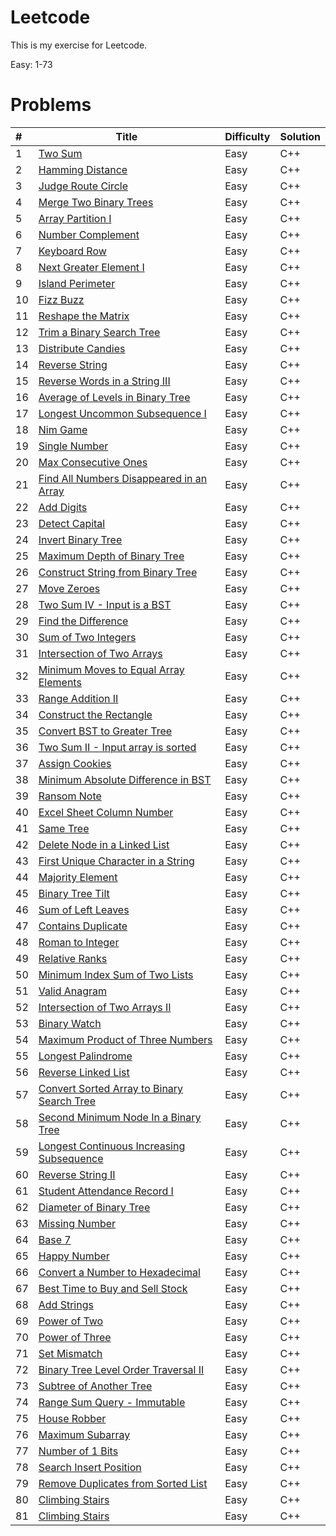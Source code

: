 # Leetcode

This is my exercise for Leetcode.

Easy: 1-73



# Problems

| #    | Title                                    | Difficulty | Solution |
| :--- | ---------------------------------------- | ---------- | -------- |
| 1    | [Two Sum](https://leetcode.com/problems/two-sum/description/) | Easy       | C++      |
| 2    | [Hamming Distance](https://leetcode.com/problems/hamming-distance) | Easy       | C++      |
| 3    | [Judge Route Circle](https://leetcode.com/problems/judge-route-circle) | Easy       | C++      |
| 4    | [Merge Two Binary Trees](https://leetcode.com/problems/merge-two-binary-trees) | Easy       | C++      |
| 5    | [Array Partition I](https://leetcode.com/problems/array-partition-i) | Easy       | C++      |
| 6    | [Number Complement](https://leetcode.com/problems/number-complement) | Easy       | C++      |
| 7    | [Keyboard Row](https://leetcode.com/problems/keyboard-row) | Easy       | C++      |
| 8    | [Next Greater Element I](https://leetcode.com/problems/next-greater-element-i) | Easy       | C++      |
| 9    | [Island Perimeter](https://leetcode.com/problems/island-perimeter) | Easy       | C++      |
| 10   | [Fizz Buzz](https://leetcode.com/problems/fizz-buzz) | Easy       | C++      |
| 11   | [Reshape the Matrix](https://leetcode.com/problems/reshape-the-matrix) | Easy       | C++      |
| 12   | [Trim a Binary Search Tree](https://leetcode.com/problems/trim-a-binary-search-tree) | Easy       | C++      |
| 13   | [Distribute Candies](https://leetcode.com/problems/distribute-candies) | Easy       | C++      |
| 14   | [Reverse String](https://leetcode.com/problems/reverse-string) | Easy       | C++      |
| 15   | [Reverse Words in a String III](https://leetcode.com/problems/reverse-words-in-a-string-iii) | Easy       | C++      |
| 16   | [Average of Levels in Binary Tree](https://leetcode.com/problems/average-of-levels-in-binary-tree) | Easy       | C++      |
| 17   | [Longest Uncommon Subsequence I ](https://leetcode.com/problems/longest-uncommon-subsequence-i) | Easy       | C++      |
| 18   | [Nim Game](https://leetcode.com/problems/nim-game) | Easy       | C++      |
| 19   | [Single Number](https://leetcode.com/problems/single-number) | Easy       | C++      |
| 20   | [Max Consecutive Ones](https://leetcode.com/problems/max-consecutive-ones) | Easy       | C++      |
| 21   | [Find All Numbers Disappeared in an Array](https://leetcode.com/problems/find-all-numbers-disappeared-in-an-array) | Easy       | C++      |
| 22   | [Add Digits](https://leetcode.com/problems/add-digits) | Easy       | C++      |
| 23   | [Detect Capital](https://leetcode.com/problems/detect-capital) | Easy       | C++      |
| 24   | [Invert Binary Tree](https://leetcode.com/problems/invert-binary-tree) | Easy       | C++      |
| 25   | [Maximum Depth of Binary Tree](https://leetcode.com/problems/maximum-depth-of-binary-tree) | Easy       | C++      |
| 26   | [Construct String from Binary Tree](https://leetcode.com/problems/construct-string-from-binary-tree) | Easy       | C++      |
| 27   | [Move Zeroes](https://leetcode.com/problems/move-zeroes) | Easy       | C++      |
| 28   | [Two Sum IV - Input is a BST](https://leetcode.com/problems/two-sum-iv-input-is-a-bst) | Easy       | C++      |
| 29   | [Find the Difference](https://leetcode.com/problems/find-the-difference) | Easy       | C++      |
| 30   | [Sum of Two Integers](https://leetcode.com/problems/sum-of-two-integers) | Easy       | C++      |
| 31   | [Intersection of Two Arrays](https://leetcode.com/problems/intersection-of-two-arrays) | Easy       | C++      |
| 32   | [Minimum Moves to Equal Array Elements](https://leetcode.com/problems/minimum-moves-to-equal-array-elements) | Easy       | C++      |
| 33   | [Range Addition II](https://leetcode.com/problems/range-addition-ii) | Easy       | C++      |
| 34   | [Construct the Rectangle](https://leetcode.com/problems/construct-the-rectangle) | Easy       | C++      |
| 35   | [Convert BST to Greater Tree](https://leetcode.com/problems/convert-bst-to-greater-tree) | Easy       | C++      |
| 36   | [Two Sum II - Input array is sorted](https://leetcode.com/problems/two-sum-ii-input-array-is-sorted) | Easy       | C++      |
| 37   | [Assign Cookies](https://leetcode.com/problems/assign-cookies) | Easy       | C++      |
| 38   | [Minimum Absolute Difference in BST](https://leetcode.com/problems/minimum-absolute-difference-in-bst) | Easy       | C++      |
| 39   | [Ransom Note](https://leetcode.com/problems/ransom-note) | Easy       | C++      |
| 40   | [Excel Sheet Column Number](https://leetcode.com/problems/excel-sheet-column-number) | Easy       | C++      |
| 41   | [Same Tree](https://leetcode.com/problems/same-tree) | Easy       | C++      |
| 42   | [Delete Node in a Linked List](https://leetcode.com/problems/delete-node-in-a-linked-list) | Easy       | C++      |
| 43   | [First Unique Character in a String](https://leetcode.com/problems/first-unique-character-in-a-string) | Easy       | C++      |
| 44   | [Majority Element](https://leetcode.com/problems/majority-element) | Easy       | C++      |
| 45   | [Binary Tree Tilt](https://leetcode.com/problems/binary-tree-tilt) | Easy       | C++      |
| 46   | [Sum of Left Leaves](https://leetcode.com/problems/sum-of-left-leaves) | Easy       | C++      |
| 47   | [Contains Duplicate](https://leetcode.com/problems/contains-duplicate) | Easy       | C++      |
| 48   | [Roman to Integer](https://leetcode.com/problems/roman-to-integer) | Easy       | C++      |
| 49   | [Relative Ranks](https://leetcode.com/problems/relative-ranks) | Easy       | C++      |
| 50   | [Minimum Index Sum of Two Lists](https://leetcode.com/problems/minimum-index-sum-of-two-lists) | Easy       | C++      |
| 51   | [Valid Anagram](https://leetcode.com/problems/valid-anagram) | Easy       | C++      |
| 52   | [Intersection of Two Arrays II](https://leetcode.com/problems/intersection-of-two-arrays-ii) | Easy       | C++      |
| 53   | [Binary Watch](https://leetcode.com/problems/binary-watch) | Easy       | C++      |
| 54   | [Maximum Product of Three Numbers](https://leetcode.com/problems/maximum-product-of-three-numbers) | Easy       | C++      |
| 55   | [Longest Palindrome](https://leetcode.com/problems/longest-palindrome) | Easy       | C++      |
| 56   | [Reverse Linked List](https://leetcode.com/problems/reverse-linked-list) | Easy       | C++      |
| 57   | [Convert Sorted Array to Binary Search Tree](https://leetcode.com/problems/convert-sorted-array-to-binary-search-tree) | Easy       | C++      |
| 58   | [Second Minimum Node In a Binary Tree](https://leetcode.com/problems/second-minimum-node-in-a-binary-tree) | Easy       | C++      |
| 59   | [Longest Continuous Increasing Subsequence](https://leetcode.com/problems/longest-continuous-increasing-subsequence) | Easy       | C++      |
| 60   | [Reverse String II](https://leetcode.com/problems/reverse-string-ii) | Easy       | C++      |
| 61   | [Student Attendance Record I](https://leetcode.com/problems/student-attendance-record-i) | Easy       | C++      |
| 62   | [Diameter of Binary Tree](https://leetcode.com/problems/diameter-of-binary-tree) | Easy       | C++      |
| 63   | [Missing Number](https://leetcode.com/problems/missing-number) | Easy       | C++      |
| 64   | [Base 7](https://leetcode.com/problems/base-7) | Easy       | C++      |
| 65   | [Happy Number](https://leetcode.com/problems/happy-number) | Easy       | C++      |
| 66   | [Convert a Number to Hexadecimal](https://leetcode.com/problems/convert-a-number-to-hexadecimal) | Easy       | C++      |
| 67   | [Best Time to Buy and Sell Stock](https://leetcode.com/problems/best-time-to-buy-and-sell-stock) | Easy       | C++      |
| 68   | [Add Strings](https://leetcode.com/problems/add-strings) | Easy       | C++      |
| 69   | [Power of Two](https://leetcode.com/problems/power-of-two) | Easy       | C++      |
| 70   | [Power of Three](https://leetcode.com/problems/power-of-three) | Easy       | C++      |
| 71   | [Set Mismatch](https://leetcode.com/problems/set-mismatch) | Easy       | C++      |
| 72   | [Binary Tree Level Order Traversal II](https://leetcode.com/problems/binary-tree-level-order-traversal-ii) | Easy       | C++      |
| 73   | [Subtree of Another Tree](https://leetcode.com/problems/subtree-of-another-tree) | Easy       | C++      |
| 74   | [Range Sum Query - Immutable](https://leetcode.com/problems/range-sum-query-immutable) | Easy       | C++      |
| 75   | [House Robber](https://leetcode.com/problems/house-robber) | Easy       | C++      |
| 76   | [Maximum Subarray](https://leetcode.com/problems/maximum-subarray) | Easy       | C++      |
| 77   | [Number of 1 Bits](https://leetcode.com/problems/number-of-1-bits) | Easy       | C++      |
| 78   | [Search Insert Position](https://leetcode.com/problems/search-insert-position) | Easy       | C++      |
| 79   | [Remove Duplicates from Sorted List](https://leetcode.com/problems/remove-duplicates-from-sorted-list) | Easy       | C++      |
| 80   | [Climbing Stairs](https://leetcode.com/problems/climbing-stairs) | Easy       | C++      |
| 81   | [Climbing Stairs](https://leetcode.com/problems/climbing-stairs) | Easy       | C++      |

